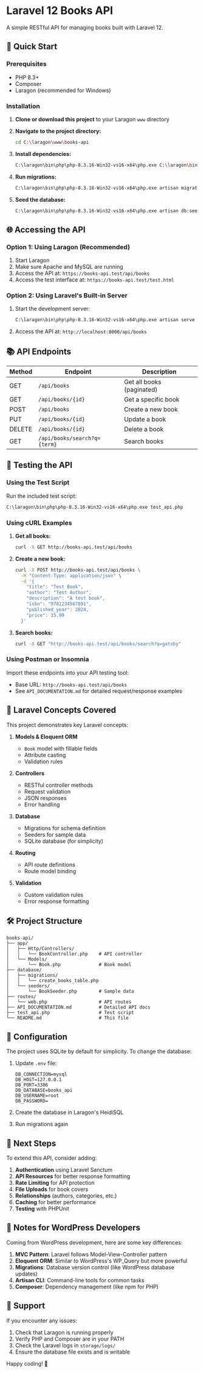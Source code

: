 # Laravel 12 Books API

A simple RESTful API for managing books built with Laravel 12.

## 🚀 Quick Start

### Prerequisites
- PHP 8.3+
- Composer
- Laragon (recommended for Windows)

### Installation

1. **Clone or download this project** to your Laragon `www` directory
2. **Navigate to the project directory:**
   ```bash
   cd C:\laragon\www\books-api
   ```

3. **Install dependencies:**
   ```bash
   C:\laragon\bin\php\php-8.3.16-Win32-vs16-x64\php.exe C:\laragon\bin\composer\composer.phar install
   ```

4. **Run migrations:**
   ```bash
   C:\laragon\bin\php\php-8.3.16-Win32-vs16-x64\php.exe artisan migrate
   ```

5. **Seed the database:**
   ```bash
   C:\laragon\bin\php\php-8.3.16-Win32-vs16-x64\php.exe artisan db:seed --class=BookSeeder
   ```

## 🌐 Accessing the API

### Option 1: Using Laragon (Recommended)
1. Start Laragon
2. Make sure Apache and MySQL are running
3. Access the API at: `https://books-api.test/api/books`
4. Access the test interface at: `https://books-api.test/test.html`

### Option 2: Using Laravel's Built-in Server
1. Start the development server:
   ```bash
   C:\laragon\bin\php\php-8.3.16-Win32-vs16-x64\php.exe artisan serve
   ```
2. Access the API at: `http://localhost:8000/api/books`

## 📚 API Endpoints

| Method | Endpoint | Description |
|--------|----------|-------------|
| GET | `/api/books` | Get all books (paginated) |
| GET | `/api/books/{id}` | Get a specific book |
| POST | `/api/books` | Create a new book |
| PUT | `/api/books/{id}` | Update a book |
| DELETE | `/api/books/{id}` | Delete a book |
| GET | `/api/books/search?q={term}` | Search books |

## 🧪 Testing the API

### Using the Test Script
Run the included test script:
```bash
C:\laragon\bin\php\php-8.3.16-Win32-vs16-x64\php.exe test_api.php
```

### Using cURL Examples

1. **Get all books:**
   ```bash
   curl -X GET http://books-api.test/api/books
   ```

2. **Create a new book:**
   ```bash
   curl -X POST http://books-api.test/api/books \
     -H "Content-Type: application/json" \
     -d '{
       "title": "Test Book",
       "author": "Test Author",
       "description": "A test book",
       "isbn": "9781234567891",
       "published_year": 2024,
       "price": 15.99
     }'
   ```

3. **Search books:**
   ```bash
   curl -X GET "http://books-api.test/api/books/search?q=gatsby"
   ```

### Using Postman or Insomnia
Import these endpoints into your API testing tool:
- Base URL: `http://books-api.test/api/books`
- See `API_DOCUMENTATION.md` for detailed request/response examples

## 📖 Laravel Concepts Covered

This project demonstrates key Laravel concepts:

1. **Models & Eloquent ORM**
   - `Book` model with fillable fields
   - Attribute casting
   - Validation rules

2. **Controllers**
   - RESTful controller methods
   - Request validation
   - JSON responses
   - Error handling

3. **Database**
   - Migrations for schema definition
   - Seeders for sample data
   - SQLite database (for simplicity)

4. **Routing**
   - API route definitions
   - Route model binding

5. **Validation**
   - Custom validation rules
   - Error response formatting

## 🛠️ Project Structure

```
books-api/
├── app/
│   ├── Http/Controllers/
│   │   └── BookController.php    # API controller
│   └── Models/
│       └── Book.php              # Book model
├── database/
│   ├── migrations/
│   │   └── create_books_table.php
│   └── seeders/
│       └── BookSeeder.php        # Sample data
├── routes/
│   └── web.php                   # API routes
├── API_DOCUMENTATION.md          # Detailed API docs
├── test_api.php                  # Test script
└── README.md                     # This file
```

## 🔧 Configuration

The project uses SQLite by default for simplicity. To change the database:

1. Update `.env` file:
   ```env
   DB_CONNECTION=mysql
   DB_HOST=127.0.0.1
   DB_PORT=3306
   DB_DATABASE=books_api
   DB_USERNAME=root
   DB_PASSWORD=
   ```

2. Create the database in Laragon's HeidiSQL

3. Run migrations again

## 🚀 Next Steps

To extend this API, consider adding:

1. **Authentication** using Laravel Sanctum
2. **API Resources** for better response formatting
3. **Rate Limiting** for API protection
4. **File Uploads** for book covers
5. **Relationships** (authors, categories, etc.)
6. **Caching** for better performance
7. **Testing** with PHPUnit

## 📝 Notes for WordPress Developers

Coming from WordPress development, here are some key differences:

1. **MVC Pattern**: Laravel follows Model-View-Controller pattern
2. **Eloquent ORM**: Similar to WordPress's WP_Query but more powerful
3. **Migrations**: Database version control (like WordPress database updates)
4. **Artisan CLI**: Command-line tools for common tasks
5. **Composer**: Dependency management (like npm for PHP)

## 🤝 Support

If you encounter any issues:
1. Check that Laragon is running properly
2. Verify PHP and Composer are in your PATH
3. Check the Laravel logs in `storage/logs/`
4. Ensure the database file exists and is writable

Happy coding! 🎉
